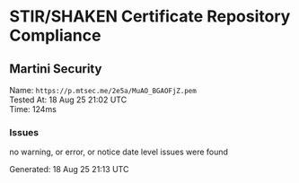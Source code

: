 # STIR/SHAKEN Certificate Repository Compliance

## Martini Security

Name: `https://p.mtsec.me/2e5a/MuAO_BGAOFjZ.pem`\
Tested At: 18 Aug 25 21:02 UTC\
Time: 124ms

### Issues

no warning, or error, or notice date level issues were found

Generated: 18 Aug 25 21:13 UTC